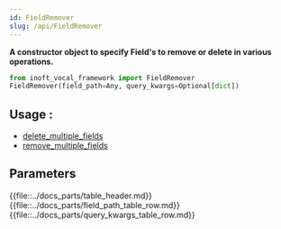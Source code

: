 ```yaml
---
id: FieldRemover
slug: /api/FieldRemover
---
```


**A constructor object to specify Field's to remove or delete in various operations.**

```python
from inoft_vocal_framework import FieldRemover
FieldRemover(field_path=Any, query_kwargs=Optional[dict])
```

## Usage :
- [delete_multiple_fields](../api/delete_multiple_fields.md)
- [remove_multiple_fields](../api/remove_multiple_fields.md)

## Parameters

{{file::../docs_parts/table_header.md}}
{{file::../docs_parts/field_path_table_row.md}}
{{file::../docs_parts/query_kwargs_table_row.md}}

 
